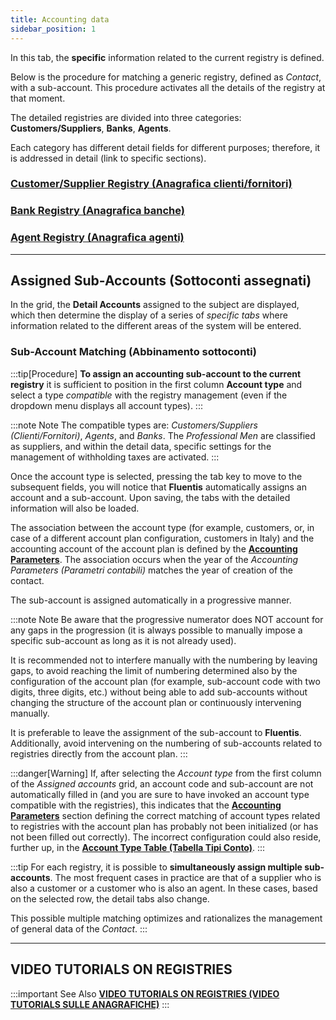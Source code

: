 ```yaml
---
title: Accounting data
sidebar_position: 1
---
```

In this tab, the **specific** information related to the current registry is defined.

Below is the procedure for matching a generic registry, defined as *Contact*, with a sub-account. This procedure activates all the details of the registry at that moment.

The detailed registries are divided into three categories: **Customers/Suppliers**, **Banks**, **Agents**.

Each category has different detail fields for different purposes; therefore, it is addressed in detail (link to specific sections).

### [Customer/Supplier Registry (Anagrafica clienti/fornitori)](/docs/erp-home/registers/contacts/create-new-contact/accounting-data/customer-vendors-data/finance)

### [Bank Registry (Anagrafica banche)](/docs/erp-home/registers/contacts/create-new-contact/accounting-data/bank-registry/references)

### [Agent Registry (Anagrafica agenti)](/docs/erp-home/registers/contacts/create-new-contact/accounting-data/agent-registry/detail)


---

## Assigned Sub-Accounts (Sottoconti assegnati)

In the grid, the **Detail Accounts** assigned to the subject are displayed, which then determine the display of a series of *specific tabs* where information related to the different areas of the system will be entered.

### Sub-Account Matching (Abbinamento sottoconti)
:::tip[Procedure]
**To assign an accounting sub-account to the current registry** it is sufficient to position in the first column **Account type** and select a type *compatible* with the registry management (even if the dropdown menu displays all account types).
:::

:::note Note
The compatible types are: *Customers/Suppliers (Clienti/Fornitori)*, *Agents*, and *Banks*. The *Professional Men* are classified as suppliers, and within the detail data, specific settings for the management of withholding taxes are activated.
:::

Once the account type is selected, pressing the tab key to move to the subsequent fields, you will notice that **Fluentis** automatically assigns an account and a sub-account. Upon saving, the tabs with the detailed information will also be loaded.

The association between the account type (for example, customers, or, in case of a different account plan configuration, customers in Italy) and the accounting account of the account plan is defined by the [**Accounting Parameters**](/docs/configurations/parameters/finance/accounting-parameters). The association occurs when the year of the *Accounting Parameters (Parametri contabili)* matches the year of creation of the contact.

The sub-account is assigned automatically in a progressive manner.

:::note Note
Be aware that the progressive numerator does NOT account for any gaps in the progression (it is always possible to manually impose a specific sub-account as long as it is not already used).

It is recommended not to interfere manually with the numbering by leaving gaps, to avoid reaching the limit of numbering determined also by the configuration of the account plan (for example, sub-account code with two digits, three digits, etc.) without being able to add sub-accounts without changing the structure of the account plan or continuously intervening manually.

It is preferable to leave the assignment of the sub-account to **Fluentis**. Additionally, avoid intervening on the numbering of sub-accounts related to registries directly from the account plan.
:::

:::danger[Warning]
If, after selecting the *Account type* from the first column of the *Assigned accounts* grid, an account code and sub-account are not automatically filled in (and you are sure to have invoked an account type compatible with the registries), this indicates that the [**Accounting Parameters**](/docs/configurations/parameters/finance/accounting-parameters) section defining the correct matching of account types related to registries with the account plan has probably not been initialized (or has not been filled out correctly).
The incorrect configuration could also reside, further up, in the [**Account Type Table (Tabella Tipi Conto)**](/docs/configurations/tables/finance/account-types).
:::

:::tip
For each registry, it is possible to **simultaneously assign multiple sub-accounts**. The most frequent cases in practice are that of a supplier who is also a customer or a customer who is also an agent. In these cases, based on the selected row, the detail tabs also change.

This possible multiple matching optimizes and rationalizes the management of general data of the *Contact*.
:::


---

## VIDEO TUTORIALS ON REGISTRIES

:::important See Also
[**VIDEO TUTORIALS ON REGISTRIES (VIDEO TUTORIALS SULLE ANAGRAFICHE)**](/docs/video/finance/intro)
:::
